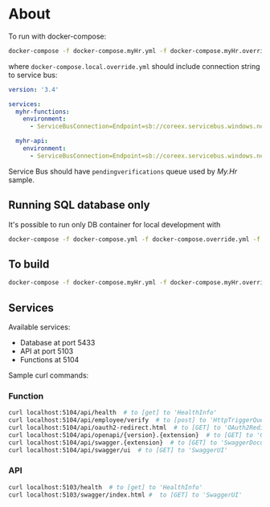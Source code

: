 # About

To run with docker-compose:

```bash
docker-compose -f docker-compose.myHr.yml -f docker-compose.myHr.override.yml -f docker-compose.local.override.yml up
```

where `docker-compose.local.override.yml` should include connection string to service bus:

```yaml
version: '3.4'

services:
  myhr-functions:
    environment:
      - ServiceBusConnection=Endpoint=sb://coreex.servicebus.windows.net/;SharedAccessKeyName=RootManageSharedAccessKey;SharedAccessKey=xxxxxx

  myhr-api:
    environment:
      - ServiceBusConnection=Endpoint=sb://coreex.servicebus.windows.net/;SharedAccessKeyName=RootManageSharedAccessKey;SharedAccessKey=xxxxxx
```

Service Bus should have `pendingverifications` queue used by *My.Hr* sample.

## Running SQL database only

It's possible to run only DB container for local development with

```bash
docker-compose -f docker-compose.yml -f docker-compose.override.yml -f docker-compose.DB.only.yml up
```

## To build

```bash
docker-compose -f docker-compose.myHr.yml -f docker-compose.myHr.override.yml -f docker-compose.local.override.yml build --build-arg LOCAL=true
```

## Services

Available services:

* Database at port 5433
* API at port 5103
* Functions at 5104

Sample curl commands:

### Function

```bash
curl localhost:5104/api/health  # to [get] to 'HealthInfo'
curl localhost:5104/api/employee/verify  # to [post] to 'HttpTriggerQueueVerificationFunction'
curl localhost:5104/api/oauth2-redirect.html  # to [GET] to 'OAuth2Redirect'
curl localhost:5104/api/openapi/{version}.{extension}  # to [GET] to 'OpenApiDocument'
curl localhost:5104/api/swagger.{extension}  # to [GET] to 'SwaggerDocument'
curl localhost:5104/api/swagger/ui  # to [GET] to 'SwaggerUI'
```

### API

```bash
curl localhost:5103/health  # to [get] to 'HealthInfo' 
curl localhost:5103/swagger/index.html #  to [GET] to 'SwaggerUI'
```
